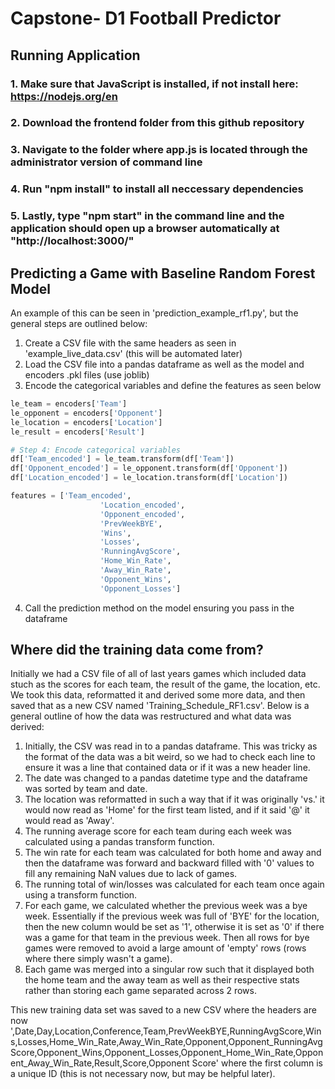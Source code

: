 # Capstone- D1 Football Predictor

## Running Application

### 1. Make sure that JavaScript is installed, if not install here: https://nodejs.org/en
### 2. Download the frontend folder from this github repository
### 3. Navigate to the folder where app.js is located through the administrator version of command line
### 4. Run "npm install" to install all neccessary dependencies 
### 5. Lastly, type "npm start" in the command line and the application should open up a browser automatically at "http://localhost:3000/"

## Predicting a Game with Baseline Random Forest Model
An example of this can be seen in 'prediction_example_rf1.py', but the general steps are outlined below:

1. Create a CSV file with the same headers as seen in 'example_live_data.csv' (this will be automated later)
2. Load the CSV file into a pandas dataframe as well as the model and encoders .pkl files (use joblib)
3. Encode the categorical variables and define the features as seen below
```python
le_team = encoders['Team']
le_opponent = encoders['Opponent']
le_location = encoders['Location']
le_result = encoders['Result']

# Step 4: Encode categorical variables
df['Team_encoded'] = le_team.transform(df['Team'])
df['Opponent_encoded'] = le_opponent.transform(df['Opponent'])
df['Location_encoded'] = le_location.transform(df['Location'])

features = ['Team_encoded', 
                    'Location_encoded', 
                    'Opponent_encoded', 
                    'PrevWeekBYE', 
                    'Wins', 
                    'Losses', 
                    'RunningAvgScore', 
                    'Home_Win_Rate',
                    'Away_Win_Rate', 
                    'Opponent_Wins', 
                    'Opponent_Losses']
```
4. Call the prediction method on the model ensuring you pass in the dataframe 

## Where did the training data come from?
Initially we had a CSV file of all of last years games which included data stuch as the scores for each team, the result of the game, the location, etc. We took this data, reformatted it and derived some more data, and then saved that as a new CSV named 'Training_Schedule_RF1.csv'. Below is a general outline of how the data was restructured and what data was derived:

1. Initially, the CSV was read in to a pandas dataframe. This was tricky as the format of the data was a bit weird, so we had to check each line to ensure it was a line that contained data or if it was a new header line.
2. The date was changed to a pandas datetime type and the dataframe was sorted by team and date.
3. The location was reformatted in such a way that if it was originally 'vs.' it would now read as 'Home' for the first team listed, and if it said '@' it would read as 'Away'.
4. The running average score for each team during each week was calculated using a pandas transform function.
5. The win rate for each team was calculated for both home and away and then the dataframe was forward and backward filled with '0' values to fill any remaining NaN values due to lack of games.
6. The running total of win/losses was calculated for each team once again using a transform function.
7. For each game, we calculated whether the previous week was a bye week. Essentially if the previous week was full of 'BYE' for the location, then the new column would be set as '1', otherwise it is set as '0' if there was a game for that team in the previous week. Then all rows for bye games were removed to avoid a large amount of 'empty' rows (rows where there simply wasn't a game).
8. Each game was merged into a singular row such that it displayed both the home team and the away team as well as their respective stats rather than storing each game separated across 2 rows. 

This new training data set was saved to a new CSV where the headers are now ',Date,Day,Location,Conference,Team,PrevWeekBYE,RunningAvgScore,Wins,Losses,Home_Win_Rate,Away_Win_Rate,Opponent,Opponent_RunningAvgScore,Opponent_Wins,Opponent_Losses,Opponent_Home_Win_Rate,Opponent_Away_Win_Rate,Result,Score,Opponent Score' where the first column is a unique ID (this is not necessary now, but may be helpful later).

